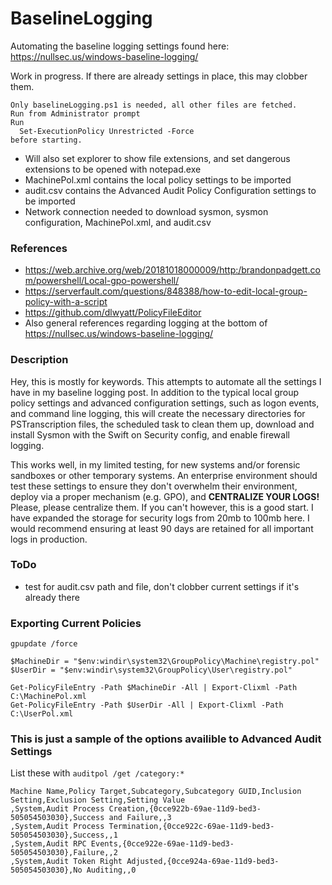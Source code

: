 # BaselineLogging
Automating the baseline logging settings found here: https://nullsec.us/windows-baseline-logging/

Work in progress. If there are already settings in place, this may clobber them.

```
Only baselineLogging.ps1 is needed, all other files are fetched.
Run from Administrator prompt
Run
  Set-ExecutionPolicy Unrestricted -Force
before starting.
```

* Will also set explorer to show file extensions, and set dangerous extensions to be opened with notepad.exe
* MachinePol.xml contains the local policy settings to be imported
* audit.csv contains the Advanced Audit Policy Configuration settings to be imported
* Network connection needed to download sysmon, sysmon configuration, MachinePol.xml, and audit.csv

### References
* https://web.archive.org/web/20181018000009/http:/brandonpadgett.com/powershell/Local-gpo-powershell/
* https://serverfault.com/questions/848388/how-to-edit-local-group-policy-with-a-script
* https://github.com/dlwyatt/PolicyFileEditor
* Also general references regarding logging at the bottom of https://nullsec.us/windows-baseline-logging/

### Description
Hey, this is mostly for keywords. This attempts to automate all the settings I have in my baseline logging post. In addition to the typical local group policy settings and advanced configuration settings, such as logon events, and command line logging, this will create the necessary directories for PSTranscription files, the scheduled task to clean them up, download and install Sysmon with the Swift on Security config, and enable firewall logging. 

This works well, in my limited testing, for new systems and/or forensic sandboxes or other temporary systems. An enterprise environment should test these settings to ensure they don't overwhelm their environment, deploy via a proper mechanism (e.g. GPO), and **CENTRALIZE YOUR LOGS!** Please, please centralize them. If you can't however, this is a good start. I have expanded the storage for security logs from 20mb to 100mb here. I would recommend ensuring at least 90 days are retained for all important logs in production.

### ToDo
* test for audit.csv path and file, don't clobber current settings if it's already there

### Exporting Current Policies
```
gpupdate /force

$MachineDir = "$env:windir\system32\GroupPolicy\Machine\registry.pol"
$UserDir = "$env:windir\system32\GroupPolicy\User\registry.pol"

Get-PolicyFileEntry -Path $MachineDir -All | Export-Clixml -Path C:\MachinePol.xml
Get-PolicyFileEntry -Path $UserDir -All | Export-Clixml -Path C:\UserPol.xml
```

### This is just a sample of the options availible to Advanced Audit Settings 
List these with `auditpol /get /category:*`
```
Machine Name,Policy Target,Subcategory,Subcategory GUID,Inclusion Setting,Exclusion Setting,Setting Value
,System,Audit Process Creation,{0cce922b-69ae-11d9-bed3-505054503030},Success and Failure,,3
,System,Audit Process Termination,{0cce922c-69ae-11d9-bed3-505054503030},Success,,1
,System,Audit RPC Events,{0cce922e-69ae-11d9-bed3-505054503030},Failure,,2
,System,Audit Token Right Adjusted,{0cce924a-69ae-11d9-bed3-505054503030},No Auditing,,0
```
